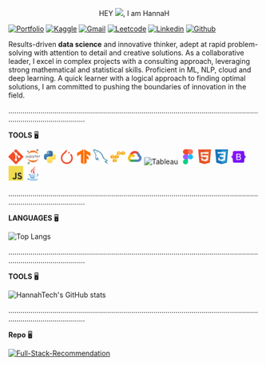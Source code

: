 <p align="center">HEY <img src="https://raw.githubusercontent.com/MartinHeinz/MartinHeinz/master/wave.gif" width="30px">, I am HannaH</p>

[![Portfolio](https://img.shields.io/badge/Portfolio-FFE801?logo=hackthebox&logoColor=black&style=flat)](https://hannahtech.github.io/Portfolio/)    [![Kaggle](https://img.shields.io/badge/Kaggle-20BEFF?style=for-the-badge&logo=Kaggle&logoColor=white&style=flat)](https://www.kaggle.com/iamheny)    [![Gmail](https://img.shields.io/badge/Gmail-D14836?style=for-the-badge&logo=gmail&logoColor=white&style=flat)](mailto:hannah.ai.arch@gmail.com)    [![Leetcode](https://img.shields.io/badge/-LeetCode-FFA116?style=for-the-badge&logo=LeetCode&logoColor=white&style=flat)](https://leetcode.com/user5517BE/)    [![Linkedin](https://img.shields.io/badge/LinkedIn-0077B5?style=for-the-badge&logo=linkedin&logoColor=white&style=flat)](https://www.linkedin.com/in/hannahai/)    [![Github](https://img.shields.io/badge/GitHub-100000?style=for-the-badge&logo=github&style=flat)](https://github.com/HannahTech/)    


Results-driven <b>data science</b> and innovative thinker, adept at rapid problem-solving with attention to detail and creative solutions. As a collaborative leader, I excel in complex projects with a consulting approach, leveraging strong mathematical and statistical skills. Proficient in ML, NLP, cloud and deep learning. A quick learner with a logical approach to finding optimal solutions, I am committed to pushing the boundaries of innovation in the field.

..................................................................................................................................................................

<b>TOOLS</b> 🖥️

<img src="https://github.com/devicons/devicon/blob/master/icons/git/git-original.svg" alt="Git" width="30" height="30">    <img src="https://github.com/devicons/devicon/blob/master/icons/jupyter/jupyter-original-wordmark.svg" alt="Jupyter" width="30" height="30">    <img src="https://github.com/devicons/devicon/blob/master/icons/python/python-original.svg" alt="Python" width="30" height="30">    <img src="https://github.com/devicons/devicon/blob/master/icons/pytorch/pytorch-original.svg" alt="pytorch" width="30" height="30">    <img src="https://github.com/devicons/devicon/blob/master/icons/tensorflow/tensorflow-original.svg" alt="tensorflow" width="30" height="30">    <img src="https://github.com/devicons/devicon/blob/master/icons/mysql/mysql-original.svg" alt="mysql" width="30" height="30">    <img src="https://github.com/devicons/devicon/blob/master/icons/amazonwebservices/amazonwebservices-original.svg" alt="AWS" width="30" height="30">    <img src="https://github.com/devicons/devicon/blob/master/icons/googlecloud/googlecloud-original.svg" alt="GCP" width="30" height="30">    <img src="https://cdn.worldvectorlogo.com/logos/tableau-software.svg" alt="Tableau" width="30" height="30">    <img src="https://github.com/devicons/devicon/blob/master/icons/figma/figma-original.svg" alt="Figma" width="30" height="30">    <img src="https://github.com/devicons/devicon/blob/master/icons/html5/html5-original.svg" alt="html" width="30" height="30">    <img src="https://github.com/devicons/devicon/blob/master/icons/css3/css3-original.svg" alt="CSS" width="30" height="30">    <img src="https://github.com/devicons/devicon/blob/master/icons/bootstrap/bootstrap-original.svg" alt="bootstrap" width="30" height="30">    <img src="https://github.com/devicons/devicon/blob/master/icons/javascript/javascript-original.svg" alt="JS" width="30" height="30">    <img src="https://github.com/devicons/devicon/blob/master/icons/java/java-original.svg" alt="java" width="30" height="30">


..................................................................................................................................................................

<b>LANGUAGES</b> 🖥️

![Top Langs](https://github-readme-stats.vercel.app/api/top-langs/?username=HannahTech&hide_progress=true)


..................................................................................................................................................................

<b>TOOLS</b> 🖥️

![HannahTech's GitHub stats](https://github-readme-stats.vercel.app/api?username=HannahTech&show_icons=true&theme=gruvbox)


..................................................................................................................................................................

<b>Repo</b> 🖥️

[![Full-Stack-Recommendation](https://github-readme-stats.vercel.app/api/pin/?username=HannahTech&repo=Full-Stack-Recommendation)](https://github.com/HannahTech/Full-Stack-Recommendation)

<!--
**IamHannah/IamHannah** is a ✨ _special_ ✨ repository because its `README.md` (this file) appears on your GitHub profile.

Here are some ideas to get you started:

- 🔭 I’m currently working on ...
- 🌱 I’m currently learning ...
- 👯 I’m looking to collaborate on ...
- 🤔 I’m looking for help with ...
- 💬 Ask me about ...
- 📫 How to reach me: ...
- 😄 Pronouns: ...
- ⚡ Fun fact: ...
-->
